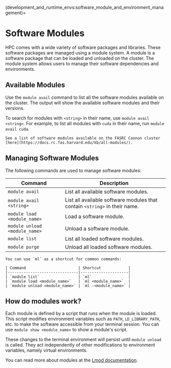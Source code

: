 (development_and_runtime_envs:software_module_and_environment_management)=
# Software Modules

HPC comes with a wide variety of software packages and libraries. These software packages are managed using a module system. A module is a software package that can be loaded and unloaded on the cluster. The module system allows users to manage their software dependencies and environments.

## Available Modules

Use the `module avail` command to list all the software modules available on the cluster. The output will show the available software modules and their versions.

To search for modules with `<string>` in their name,
use `module avail <string>`.
For example, to list all modules with `cuda` in their name,
run `module avail cuda`.

```{note}
See a list of software modules available on the FASRC Cannon cluster [here](https://docs.rc.fas.harvard.edu/kb/all-modules/).
```

## Managing Software Modules

The following commands are used to manage software modules:


| Command                       | Description                                                  |
|-------------------------------|--------------------------------------------------------------|
| `module avail`                | List all available software modules.                         |
| `module avail <string>`       | List all available software modules that contain `<string>` in their name. |
| `module load <module_name>`   | Load a software module.                                      |
| `module unload <module_name>` | Unload a software module.                                    |
| `module list`                 | List all loaded software modules.                            |
| `module purge`                | Unload all loaded software modules.                          |


```{tip}
You can use `ml` as a shortcut for common commands:

| Command                       | Shortcut            |
|-------------------------------|---------------------|
| `module list`                 | `ml`                |
| `module load <module_name>`   | `ml <module_name>`  |
| `module unload <module_name>` | `ml -<module_name>` |
```

## How do modules work?

Each module is defined by a script that runs when the module is loaded.
This script modifies environment variables such as `PATH`, `LD_LIBRARY_PATH`, etc. to make the software accessible from your terminal session.
You can use `module show <module_name>` to show a module's script.

These changes to the terminal environment will persist until `module unload` is called.
They act independently of other modifications to environment variables, namely virtual environments.

You can read more about modules at the [Lmod documentation](https://lmod.readthedocs.io/).
